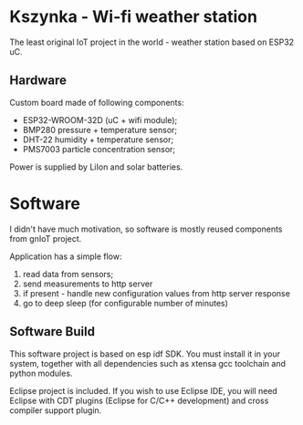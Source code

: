 # Kszynka - Wi-fi weather station

The least original IoT project in the world - weather station based on ESP32 uC.

## Hardware

Custom board made of following components:

 * ESP32-WROOM-32D (uC + wifi module);
 * BMP280 pressure + temperature sensor;
 * DHT-22 humidity + temperature sensor;
 * PMS7003 particle concentration sensor;
 
Power is supplied by LiIon and solar batteries.
 
# Software

I didn't have much motivation, so software is mostly reused components from gnIoT project.

Application has a simple flow: 
 
 1. read data from sensors;
 2. send measurements to http server 
 3. if present - handle new configuration values from http server response
 4. go to deep sleep (for configurable number of minutes)
 

## Software Build

This software project is based on esp idf SDK. You must install it in your system, together with all dependencies
such as xtensa gcc toolchain and python modules.

Eclipse project is included. If you wish to use Eclipse IDE, you will need Eclipse with CDT plugins
 (Eclipse for C/C++ development) and cross compiler support plugin.


